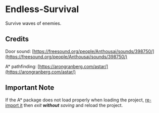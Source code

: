 # Endless-Survival
Survive waves of enemies.

## Credits
Door sound: [https://freesound.org/people/Anthousai/sounds/398750/](https://freesound.org/people/Anthousai/sounds/398750/)

A* pathfinding: [https://arongranberg.com/astar/](https://arongranberg.com/astar/)

## Important Note
If the A* package does not load properly when loading the project,
[re-import it](https://arongranberg.com/astar/download)
then *exit **without** saving* and reload the project.